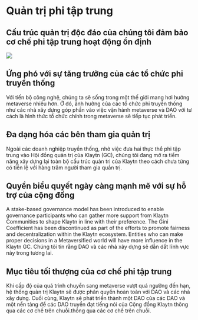 # Quản trị phi tập trung

## Cấu trúc quản trị độc đáo của chúng tôi đảm bảo cơ chế phi tập trung hoạt động ổn định

![](/img/learn/governance.png)

## Ứng phó với sự tăng trưởng của các tổ chức phi truyền thống <a href="#response-to-non-traditional-entities" id="response-to-non-traditional-entities"></a>

Với tiến bộ công nghệ, chúng ta sẽ sống trong một thế giới mang hơi hướng metaverse nhiều hơn. Ở đó, ảnh hưởng của các tổ chức phi truyền thống như các nhà xây dựng góp phần vào việc vận hành metaverse và DAO với tư cách là hình thức tổ chức chính trong metaverse sẽ tiếp tục phát triển.

## Đa dạng hóa các bên tham gia quản trị <a href="#diversification-of-governance-participants" id="diversification-of-governance-participants"></a>

Ngoài các doanh nghiệp truyền thống, nhờ việc đưa hai thực thể phi tập trung vào Hội đồng quản trị của Klaytn (GC), chúng tôi đang mở ra tiềm năng xây dựng lại toàn bộ cấu trúc quản trị của Klaytn theo cách chưa từng có tiền lệ với hàng trăm người tham gia quản trị.

## Quyền biểu quyết ngày càng mạnh mẽ với sự hỗ trợ của cộng đồng <a href="#voting-power-that-scales-with-community-support" id="voting-power-that-scales-with-community-support"></a>

A stake-based governance model has been introduced to enable governance participants who can gather more support from Klaytn Communities to shape Klaytn in line with their preference. The Gini Coefficient has been discontinued as part of the efforts to promote fairness and decentralization within the Klaytn ecosystem. Entities who can make proper decisions in a Metaversified world will have more influence in the Klaytn GC. Chúng tôi tin rằng DAO và các nhà xây dựng sẽ dẫn dắt lĩnh vực này trong tương lai.

## Mục tiêu tối thượng của cơ chế phi tập trung <a href="#ultimate-goal-of-decentralization" id="ultimate-goal-of-decentralization"></a>

Khi cấp độ của quá trình chuyển sang metaverse vượt quá ngưỡng đến hạn, hệ thống quản trị Klaytn sẽ được phân quyền hoàn toàn với DAO và các nhà xây dựng. Cuối cùng, Klaytn sẽ phát triển thành một DAO của các DAO và một nền tảng để các DAO truyền đạt tiếng nói của Cộng đồng Klaytn thông qua các cơ chế trên chuỗi.thông qua các cơ chế trên chuỗi.
